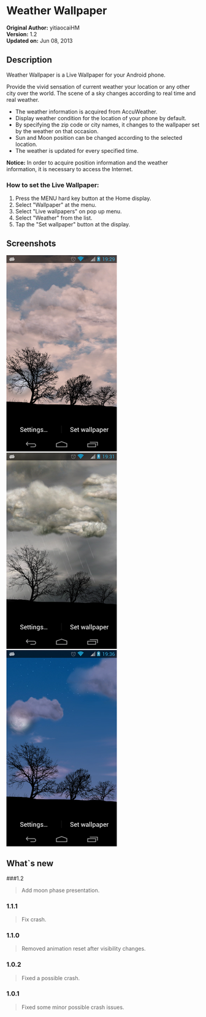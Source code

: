 # Weather Wallpaper
**Original Author:** yitiaocaiHM<br>
**Version:** 1.2<br>
**Updated on:** Jun 08, 2013

## Description
Weather Wallpaper is a Live Wallpaper for your Android phone.

Provide the vivid sensation of current weather your location or any other city over the world. The scene of a sky changes according to real time and real weather.


- The weather information is acquired from AccuWeather.
- Display weather condition for the location of your phone by default.
- By specifying the zip code or city names, it changes to the wallpaper set by the weather on that occasion.
- Sun and Moon position can be changed according to the selected location.
- The weather is updated for every specified time.

**Notice:** In order to acquire position information and the weather information, it is necessary to access the Internet.

### How to set the Live Wallpaper:

1. Press the MENU hard key button at the Home display.
2. Select "Wallpaper" at the menu.
3. Select "Live wallpapers" on pop up menu.
4. Select "Weather" from the list.
5. Tap the "Set wallpaper" button at the display.

## Screenshots
![Cloudy Weather](/screenshots/com.hm.weather_1.png)
![Rainy Weather](/screenshots/com.hm.weather_2.png)
![Partly Cloudy Weather](/screenshots/com.hm.weather_3.png)

## What`s new ##
###1.2
>Add moon phase presentation.

### 1.1.1
>Fix crash.

### 1.1.0
>Removed animation reset after visibility changes.

### 1.0.2
>Fixed a possible crash.

### 1.0.1
>Fixed some minor possible crash issues.

